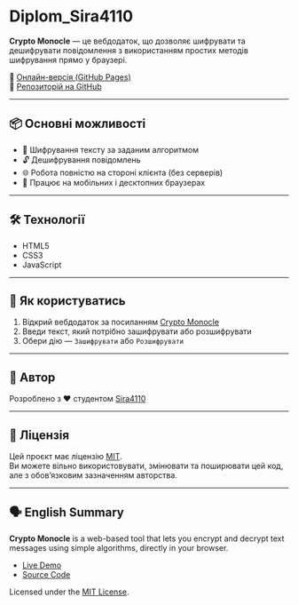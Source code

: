 # Diplom_Sira4110

**Crypto Monocle** — це вебдодаток, що дозволяє шифрувати та дешифрувати повідомлення з використанням простих методів шифрування прямо у браузері.

🔗 [Онлайн-версія (GitHub Pages)](https://sira4110.github.io/Diplom_Sira4110/)  
📁 [Репозиторій на GitHub](https://github.com/Sira4110/Diplom_Sira4110)

---

## 📦 Основні можливості

- 🔐 Шифрування тексту за заданим алгоритмом
- 🔓 Дешифрування повідомлень
- 🌐 Робота повністю на стороні клієнта (без серверів)
- 📱 Працює на мобільних і десктопних браузерах

---

## 🛠️ Технології

- HTML5
- CSS3
- JavaScript

---

## 🚀 Як користуватись

1. Відкрий вебдодаток за посиланням [Crypto Monocle](https://sira4110.github.io/Diplom_Sira4110/)
2. Введи текст, який потрібно зашифрувати або розшифрувати
3. Обери дію — `Зашифрувати` або `Розшифрувати`

---

## 👤 Автор

Розроблено з ❤️ студентом [Sira4110](https://github.com/Sira4110)

---

## 📄 Ліцензія

Цей проєкт має ліцензію [MIT](LICENSE).  
Ви можете вільно використовувати, змінювати та поширювати цей код, але з обов’язковим зазначенням авторства.

---

## 🗣️ English Summary

**Crypto Monocle** is a web-based tool that lets you encrypt and decrypt text messages using simple algorithms, directly in your browser.

- [Live Demo](https://sira4110.github.io/Diplom_Sira4110/)
- [Source Code](https://github.com/Sira4110/Diplom_Sira4110)

Licensed under the [MIT License](LICENSE).
